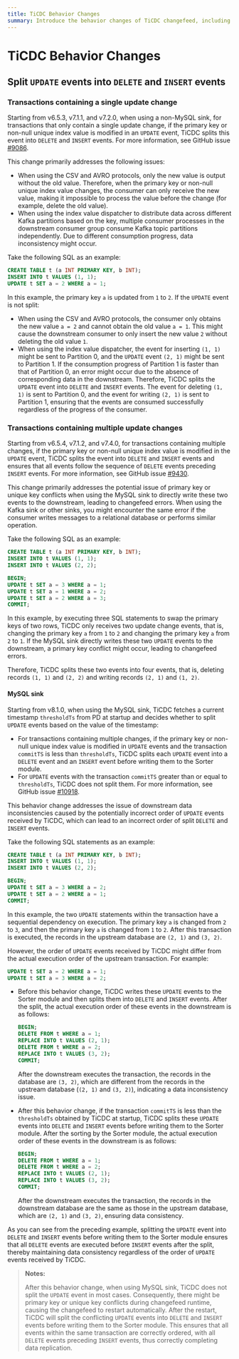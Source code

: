 ```yaml
---
title: TiCDC Behavior Changes
summary: Introduce the behavior changes of TiCDC changefeed, including the reasons and the impact of these changes.
---
```


# TiCDC Behavior Changes

## Split `UPDATE` events into `DELETE` and `INSERT` events

### Transactions containing a single update change

Starting from v6.5.3, v7.1.1, and v7.2.0, when using a non-MySQL sink, for transactions that only contain a single update change, if the primary key or non-null unique index value is modified in an `UPDATE` event, TiCDC splits this event into `DELETE` and `INSERT` events. For more information, see GitHub issue [#9086](https://github.com/pingcap/tiflow/issues/9086).

This change primarily addresses the following issues:

* When using the CSV and AVRO protocols, only the new value is output without the old value. Therefore, when the primary key or non-null unique index value changes, the consumer can only receive the new value, making it impossible to process the value before the change (for example, delete the old value).
* When using the index value dispatcher to distribute data across different Kafka partitions based on the key, multiple consumer processes in the downstream consumer group consume Kafka topic partitions independently. Due to different consumption progress, data inconsistency might occur.

Take the following SQL as an example:

```sql
CREATE TABLE t (a INT PRIMARY KEY, b INT);
INSERT INTO t VALUES (1, 1);
UPDATE t SET a = 2 WHERE a = 1;
```

In this example, the primary key `a` is updated from `1` to `2`. If the `UPDATE` event is not split:

* When using the CSV and AVRO protocols, the consumer only obtains the new value `a = 2` and cannot obtain the old value `a = 1`. This might cause the downstream consumer to only insert the new value `2` without deleting the old value `1`.
* When using the index value dispatcher, the event for inserting `(1, 1)` might be sent to Partition 0, and the `UPDATE` event `(2, 1)` might be sent to Partition 1. If the consumption progress of Partition 1 is faster than that of Partition 0, an error might occur due to the absence of corresponding data in the downstream. Therefore, TiCDC splits the `UPDATE` event into `DELETE` and `INSERT` events. The event for deleting `(1, 1)` is sent to Partition 0, and the event for writing `(2, 1)` is sent to Partition 1, ensuring that the events are consumed successfully regardless of the progress of the consumer.

### Transactions containing multiple update changes

Starting from v6.5.4, v7.1.2, and v7.4.0, for transactions containing multiple changes, if the primary key or non-null unique index value is modified in the `UPDATE` event, TiCDC splits the event into `DELETE` and `INSERT` events and ensures that all events follow the sequence of `DELETE` events preceding `INSERT` events. For more information, see GitHub issue [#9430](https://github.com/pingcap/tiflow/issues/9430).

This change primarily addresses the potential issue of primary key or unique key conflicts when using the MySQL sink to directly write these two events to the downstream, leading to changefeed errors. When using the Kafka sink or other sinks, you might encounter the same error if the consumer writes messages to a relational database or performs similar operation.

Take the following SQL as an example:

```sql
CREATE TABLE t (a INT PRIMARY KEY, b INT);
INSERT INTO t VALUES (1, 1);
INSERT INTO t VALUES (2, 2);

BEGIN;
UPDATE t SET a = 3 WHERE a = 1;
UPDATE t SET a = 1 WHERE a = 2;
UPDATE t SET a = 2 WHERE a = 3;
COMMIT;
```

In this example, by executing three SQL statements to swap the primary keys of two rows, TiCDC only receives two update change events, that is, changing the primary key `a` from `1` to `2` and changing the primary key `a` from `2` to `1`. If the MySQL sink directly writes these two `UPDATE` events to the downstream, a primary key conflict might occur, leading to changefeed errors.

Therefore, TiCDC splits these two events into four events, that is, deleting records `(1, 1)` and `(2, 2)` and writing records `(2, 1)` and `(1, 2)`.

#### MySQL sink

Starting from v8.1.0, when using the MySQL sink, TiCDC fetches a current timestamp `thresholdTs` from PD at startup and decides whether to split `UPDATE` events based on the value of the timestamp:

- For transactions containing multiple changes, if the primary key or non-null unique index value is modified in `UPDATE` events and the transaction `commitTS` is less than `thresholdTs`, TiCDC splits each `UPDATE` event into a `DELETE` event and an `INSERT` event before writing them to the Sorter module.
- For `UPDATE` events with the transaction `commitTS` greater than or equal to `thresholdTs`, TiCDC does not split them. For more information, see GitHub issue [#10918](https://github.com/pingcap/tiflow/issues/10918).

This behavior change addresses the issue of downstream data inconsistencies caused by the potentially incorrect order of `UPDATE` events received by TiCDC, which can lead to an incorrect order of split `DELETE` and `INSERT` events.

Take the following SQL statements as an example:

```sql
CREATE TABLE t (a INT PRIMARY KEY, b INT);
INSERT INTO t VALUES (1, 1);
INSERT INTO t VALUES (2, 2);

BEGIN;
UPDATE t SET a = 3 WHERE a = 2;
UPDATE t SET a = 2 WHERE a = 1;
COMMIT;
```

In this example, the two `UPDATE` statements within the transaction have a sequential dependency on execution. The primary key `a` is changed from `2` to `3`, and then the primary key `a` is changed from `1` to `2`. After this transaction is executed, the records in the upstream database are `(2, 1)` and `(3, 2)`.

However, the order of `UPDATE` events received by TiCDC might differ from the actual execution order of the upstream transaction. For example:

```sql
UPDATE t SET a = 2 WHERE a = 1;
UPDATE t SET a = 3 WHERE a = 2;
```

- Before this behavior change, TiCDC writes these `UPDATE` events to the Sorter module and then splits them into `DELETE` and `INSERT` events. After the split, the actual execution order of these events in the downstream is as follows:

    ```sql
    BEGIN;
    DELETE FROM t WHERE a = 1;
    REPLACE INTO t VALUES (2, 1);
    DELETE FROM t WHERE a = 2;
    REPLACE INTO t VALUES (3, 2);
    COMMIT;
    ```

    After the downstream executes the transaction, the records in the database are `(3, 2)`, which are different from the records in the upstream database (`(2, 1)` and `(3, 2)`), indicating a data inconsistency issue.

- After this behavior change, if the transaction `commitTS` is less than the `thresholdTs` obtained by TiCDC at startup, TiCDC splits these `UPDATE` events into `DELETE` and `INSERT` events before writing them to the Sorter module. After the sorting by the Sorter module, the actual execution order of these events in the downstream is as follows:

    ```sql
    BEGIN;
    DELETE FROM t WHERE a = 1;
    DELETE FROM t WHERE a = 2;
    REPLACE INTO t VALUES (2, 1);
    REPLACE INTO t VALUES (3, 2);
    COMMIT;
    ```

    After the downstream executes the transaction, the records in the downstream database are the same as those in the upstream database, which are `(2, 1)` and `(3, 2)`, ensuring data consistency.

As you can see from the preceding example, splitting the `UPDATE` event into `DELETE` and `INSERT` events before writing them to the Sorter module ensures that all `DELETE` events are executed before `INSERT` events after the split, thereby maintaining data consistency regardless of the order of `UPDATE` events received by TiCDC.

> **Notes:**
>
> After this behavior change, when using MySQL sink, TiCDC does not split the `UPDATE` event in most cases. Consequently, there might be primary key or unique key conflicts during changefeed runtime, causing the changefeed to restart automatically. After the restart, TiCDC will split the conflicting `UPDATE` events into `DELETE` and `INSERT` events before writing them to the Sorter module. This ensures that all events within the same transaction are correctly ordered, with all `DELETE` events preceding `INSERT` events, thus correctly completing data replication.